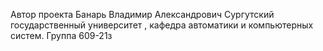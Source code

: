 Автор проекта
Банарь Владимир Александрович Сургутский государственный университет , кафедра автоматики и компьютерных систем. Группа 609-21з
